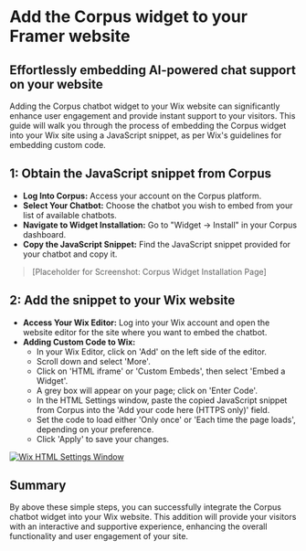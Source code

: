 # Add the Corpus widget to your Framer website
## Effortlessly embedding AI-powered chat support on your website

Adding the Corpus chatbot widget to your Wix website can significantly enhance user engagement and provide instant support to your visitors. This guide will walk you through the process of embedding the Corpus widget into your Wix site using a JavaScript snippet, as per Wix's guidelines for embedding custom code.

## 1: Obtain the JavaScript snippet from Corpus

- **Log Into Corpus:** Access your account on the Corpus platform.
- **Select Your Chatbot:** Choose the chatbot you wish to embed from your list of available chatbots.
- **Navigate to Widget Installation:** Go to "Widget → Install" in your Corpus dashboard.
- **Copy the JavaScript Snippet:** Find the JavaScript snippet provided for your chatbot and copy it.

> [Placeholder for Screenshot: Corpus Widget Installation Page]

## 2: Add the snippet to your Wix website

- **Access Your Wix Editor:** Log into your Wix account and open the website editor for the site where you want to embed the chatbot.
- **Adding Custom Code to Wix:**
    - In your Wix Editor, click on 'Add' on the left side of the editor.
    - Scroll down and select 'More'.
    - Click on 'HTML iframe' or 'Custom Embeds', then select 'Embed a Widget'.
    - A grey box will appear on your page; click on 'Enter Code'.
    - In the HTML Settings window, paste the copied JavaScript snippet from Corpus into the 'Add your code here (HTTPS only)' field.
    - Set the code to load either 'Only once' or 'Each time the page loads', depending on your preference.
    - Click 'Apply' to save your changes.


[![Wix HTML Settings Window](../media/add-to-wix.webp)](https://support.wix.com/en/article/embedding-custom-code-on-your-site)

## Summary

By above these simple steps, you can successfully integrate the Corpus chatbot widget into your Wix website. This addition will provide your visitors with an interactive and supportive experience, enhancing the overall functionality and user engagement of your site.

